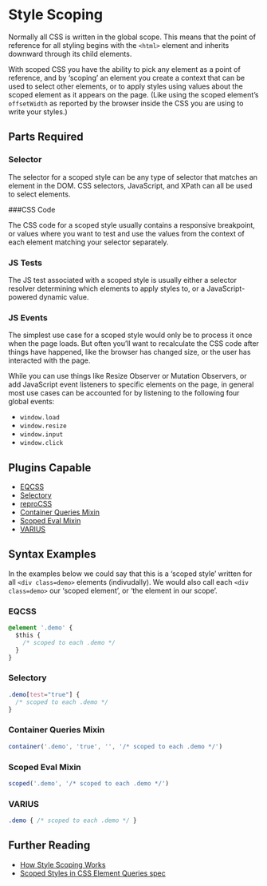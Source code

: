 # Style Scoping

Normally all CSS is written in the global scope. This means that the point of reference for all styling begins with the `<html>` element and inherits downward through its child elements.

With scoped CSS you have the ability to pick any element as a point of reference, and by ‘scoping’ an element you create a context that can be used to select other elements, or to apply styles using values about the scoped element as it appears on the page. (Like using the scoped element’s `offsetWidth` as reported by the browser inside the CSS you are using to write your styles.)

## Parts Required

### Selector

The selector for a scoped style can be any type of selector that matches an element in the DOM. CSS selectors, JavaScript, and XPath can all be used to select elements.

###CSS Code

The CSS code for a scoped style usually contains a responsive breakpoint, or values where you want to test and use the values from the context of each element matching your selector separately.

### JS Tests

The JS test associated with a scoped style is usually either a selector resolver determining which elements to apply styles to, or a JavaScript-powered dynamic value.

### JS Events

The simplest use case for a scoped style would only be to process it once when the page loads. But often you’ll want to recalculate the CSS code after things have happened, like the browser has changed size, or the user has interacted with the page.

While you can use things like Resize Observer or Mutation Observers, or add JavaScript event listeners to specific elements on the page, in general most use cases can be accounted for by listening to the following four global events:

- `window.load`
- `window.resize`
- `window.input`
- `window.click`

## Plugins Capable

- [EQCSS](../plugins/eqcss.html)
- [Selectory](../plugins/selectory.html)
- [reproCSS](../plugins/reprocss.html)
- [Container Queries Mixin](../plugins/container-queries-mixin.html)
- [Scoped Eval Mixin](../plugins/scoped-eval-mixin.html)
- [VARIUS](../plugins/varius.html)

## Syntax Examples

In the examples below we could say that this is a ‘scoped style’ written for all `<div class=demo>` elements (indivudally). We would also call each `<div class=demo>` our ‘scoped element’, or ‘the element in our scope’.

### EQCSS

```css
@element '.demo' {
  $this {
    /* scoped to each .demo */
  }
}
```

### Selectory

```css
.demo[test="true"] {
  /* scoped to each .demo */
}
```

### Container Queries Mixin

```javascript
container('.demo', 'true', '', '/* scoped to each .demo */')
```

### Scoped Eval Mixin

```javascript
scoped('.demo', '/* scoped to each .demo */')
```

### VARIUS

```css
.demo { /* scoped to each .demo */ }
```

## Further Reading

- [How Style Scoping Works](https://codepen.io/tomhodgins/post/how-style-scoping-works-with-element-queries)
- [Scoped Styles in CSS Element Queries spec](https://tomhodgins.github.io/element-queries-spec/element-queries.html#scoped-styles)